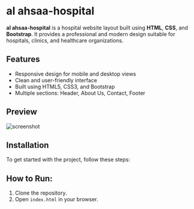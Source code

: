# al ahsaa-hospital

**al ahsaa-hospital** is a hospital website layout built using **HTML**, **CSS**, and **Bootstrap**. It provides a professional and modern design suitable for hospitals, clinics, and healthcare organizations.

## Features
- Responsive design for mobile and desktop views
- Clean and user-friendly interface
- Built using HTML5, CSS3, and Bootstrap
- Multiple sections: Header, About Us, Contact, Footer

## Preview

![screenshot](img/mask.jpg)  <!-- Replace with your actual screenshot path -->

## Installation

To get started with the project, follow these steps:

## How to Run:
1. Clone the repository.
2. Open `index.html` in your browser.
